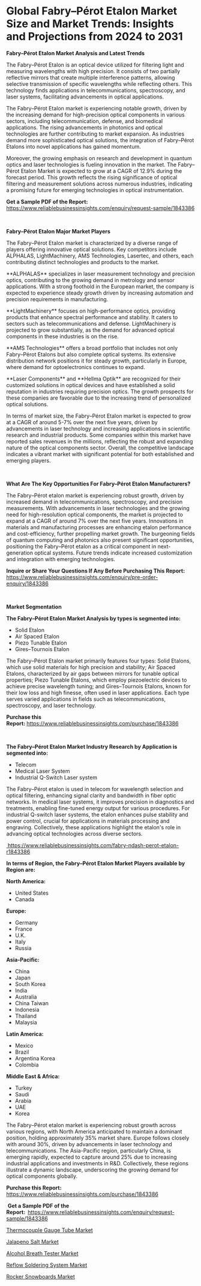 <p><h1>Global Fabry–Pérot Etalon Market Size and Market Trends: Insights and Projections from 2024 to 2031</h1></p><p><strong>Fabry–Pérot Etalon Market Analysis and Latest Trends</strong></p>
<p><p>The Fabry–Pérot Etalon is an optical device utilized for filtering light and measuring wavelengths with high precision. It consists of two partially reflective mirrors that create multiple interference patterns, allowing selective transmission of specific wavelengths while reflecting others. This technology finds applications in telecommunications, spectroscopy, and laser systems, facilitating advancements in optical applications.</p><p>The Fabry–Pérot Etalon market is experiencing notable growth, driven by the increasing demand for high-precision optical components in various sectors, including telecommunication, defense, and biomedical applications. The rising advancements in photonics and optical technologies are further contributing to market expansion. As industries demand more sophisticated optical solutions, the integration of Fabry–Pérot Etalons into novel applications has gained momentum.</p><p>Moreover, the growing emphasis on research and development in quantum optics and laser technologies is fueling innovation in the market. The Fabry–Pérot Etalon Market is expected to grow at a CAGR of 12.9% during the forecast period. This growth reflects the rising significance of optical filtering and measurement solutions across numerous industries, indicating a promising future for emerging technologies in optical instrumentation.</p></p>
<p><strong>Get a Sample PDF of the Report:&nbsp;</strong> <a href="https://www.reliablebusinessinsights.com/enquiry/request-sample/1843386?utm_campaign=96&utm_medium=2&utm_source=Github&utm_content=ia&utm_term=17102024&utm_id=fabryperot-etalon">https://www.reliablebusinessinsights.com/enquiry/request-sample/1843386</a></p>
<p>&nbsp;</p>
<p><strong>Fabry–Pérot Etalon Major Market Players</strong></p>
<p><p>The Fabry–Pérot Etalon market is characterized by a diverse range of players offering innovative optical solutions. Key competitors include ALPHALAS, LightMachinery, AMS Technologies, Lasertec, and others, each contributing distinct technologies and products to the market.</p><p>**ALPHALAS** specializes in laser measurement technology and precision optics, contributing to the growing demand in metrology and sensor applications. With a strong foothold in the European market, the company is expected to experience steady growth driven by increasing automation and precision requirements in manufacturing.</p><p>**LightMachinery** focuses on high-performance optics, providing products that enhance spectral performance and stability. It caters to sectors such as telecommunications and defense. LightMachinery is projected to grow substantially, as the demand for advanced optical components in these industries is on the rise.</p><p>**AMS Technologies** offers a broad portfolio that includes not only Fabry–Pérot Etalons but also complete optical systems. Its extensive distribution network positions it for steady growth, particularly in Europe, where demand for optoelectronics continues to expand.</p><p>**Laser Components** and **Hellma Optik** are recognized for their customized solutions in optical devices and have established a solid reputation in industries requiring precision optics. The growth prospects for these companies are favorable due to the increasing trend of personalized optical solutions.</p><p>In terms of market size, the Fabry–Pérot Etalon market is expected to grow at a CAGR of around 5-7% over the next five years, driven by advancements in laser technology and increasing applications in scientific research and industrial products. Some companies within this market have reported sales revenues in the millions, reflecting the robust and expanding nature of the optical components sector. Overall, the competitive landscape indicates a vibrant market with significant potential for both established and emerging players.</p></p>
<p>&nbsp;</p>
<p><strong>What Are The Key Opportunities For Fabry–Pérot Etalon Manufacturers?</strong></p>
<p><p>The Fabry–Pérot etalon market is experiencing robust growth, driven by increased demand in telecommunications, spectroscopy, and precision measurements. With advancements in laser technologies and the growing need for high-resolution optical components, the market is projected to expand at a CAGR of around 7% over the next five years. Innovations in materials and manufacturing processes are enhancing etalon performance and cost-efficiency, further propelling market growth. The burgeoning fields of quantum computing and photonics also present significant opportunities, positioning the Fabry–Pérot etalon as a critical component in next-generation optical systems. Future trends indicate increased customization and integration with emerging technologies.</p></p>
<p><strong>Inquire or Share Your Questions If Any Before Purchasing This Report:</strong> <a href="https://www.reliablebusinessinsights.com/enquiry/pre-order-enquiry/1843386?utm_campaign=96&utm_medium=2&utm_source=Github&utm_content=ia&utm_term=17102024&utm_id=fabryperot-etalon">https://www.reliablebusinessinsights.com/enquiry/pre-order-enquiry/1843386</a></p>
<p>&nbsp;</p>
<p><strong>Market Segmentation</strong></p>
<p><strong>The Fabry–Pérot Etalon Market Analysis by types is segmented into:</strong></p>
<p><ul><li>Solid Etalon</li><li>Air Spaced Etalon</li><li>Piezo Tunable Etalon</li><li>Gires–Tournois Etalon</li></ul></p>
<p><p>The Fabry–Pérot Etalon market primarily features four types: Solid Etalons, which use solid materials for high precision and stability; Air Spaced Etalons, characterized by air gaps between mirrors for tunable optical properties; Piezo Tunable Etalons, which employ piezoelectric devices to achieve precise wavelength tuning; and Gires–Tournois Etalons, known for their low loss and high finesse, often used in laser applications. Each type serves varied applications in fields such as telecommunications, spectroscopy, and laser technology.</p></p>
<p><strong>Purchase this Report:&nbsp;</strong><a href="https://www.reliablebusinessinsights.com/purchase/1843386?utm_campaign=96&utm_medium=2&utm_source=Github&utm_content=ia&utm_term=17102024&utm_id=fabryperot-etalon">https://www.reliablebusinessinsights.com/purchase/1843386</a></p>
<p>&nbsp;</p>
<p><strong>The Fabry–Pérot Etalon Market Industry Research by Application is segmented into:</strong></p>
<p><ul><li>Telecom</li><li>Medical Laser System</li><li>Industrial Q-Switch Laser system</li></ul></p>
<p><p>The Fabry–Pérot etalon is used in telecom for wavelength selection and optical filtering, enhancing signal clarity and bandwidth in fiber optic networks. In medical laser systems, it improves precision in diagnostics and treatments, enabling fine-tuned energy output for various procedures. For industrial Q-switch laser systems, the etalon enhances pulse stability and power control, crucial for applications in materials processing and engraving. Collectively, these applications highlight the etalon's role in advancing optical technologies across diverse sectors.</p></p>
<p><a href="https://www.reliablebusinessinsights.com/fabry-ndash-perot-etalon-r1843386?utm_campaign=96&utm_medium=2&utm_source=Github&utm_content=ia&utm_term=17102024&utm_id=fabryperot-etalon">&nbsp;https://www.reliablebusinessinsights.com/fabry-ndash-perot-etalon-r1843386</a></p>
<p><strong>In terms of Region, the Fabry–Pérot Etalon Market Players available by Region are:</strong></p>
<p>
    <p> <strong> North America: </strong>
        <ul>
            <li>United States</li>
            <li>Canada</li>
        </ul>
        </p> 
    <p> <strong> Europe: </strong>
        <ul>
            <li>Germany</li>
            <li>France</li>
            <li>U.K.</li>
            <li>Italy</li>
            <li>Russia</li>
        </ul>
        </p> 
    <p> <strong> Asia-Pacific: </strong>
        <ul>
            <li>China</li>
            <li>Japan</li>
            <li>South Korea</li>
            <li>India</li>
            <li>Australia</li>
            <li>China Taiwan</li>
            <li>Indonesia</li>
            <li>Thailand</li>
            <li>Malaysia</li>
        </ul>
        </p> 
    <p> <strong> Latin America: </strong>
        <ul>
            <li>Mexico</li>
            <li>Brazil</li>
            <li>Argentina Korea</li>
            <li>Colombia</li>
        </ul>
        </p> 
    <p> <strong> Middle East & Africa: </strong>
        <ul>
            <li>Turkey</li>
            <li>Saudi</li>
            <li>Arabia</li>
            <li>UAE</li>
            <li>Korea</li>
        </ul>
    </p>
    </p>
<p><p>The Fabry–Pérot etalon market is experiencing robust growth across various regions, with North America anticipated to maintain a dominant position, holding approximately 35% market share. Europe follows closely with around 30%, driven by advancements in laser technology and telecommunications. The Asia-Pacific region, particularly China, is emerging rapidly, expected to capture around 25% due to increasing industrial applications and investments in R&D. Collectively, these regions illustrate a dynamic landscape, underscoring the growing demand for optical components globally.</p></p>
<p><strong>Purchase this Report: </strong><a href="https://www.reliablebusinessinsights.com/purchase/1843386?utm_campaign=96&utm_medium=2&utm_source=Github&utm_content=ia&utm_term=17102024&utm_id=fabryperot-etalon">https://www.reliablebusinessinsights.com/purchase/1843386</a></p>
<p>&nbsp;<strong>Get a Sample PDF of the Report:&nbsp;&nbsp;</strong><a href="https://www.reliablebusinessinsights.com/enquiry/request-sample/1843386?utm_campaign=96&utm_medium=2&utm_source=Github&utm_content=ia&utm_term=17102024&utm_id=fabryperot-etalon">https://www.reliablebusinessinsights.com/enquiry/request-sample/1843386</a></p>
<p><strong></strong></p>
<p><p><a href="https://www.linkedin.com/pulse/thermocouple-gauge-tube-landscape-product-spectrum-market-pfwnf?utm_campaign=96&utm_medium=2&utm_source=Github&utm_content=ia&utm_term=17102024&utm_id=fabryperot-etalon">Thermocouple Gauge Tube Market</a></p><p><a href="https://www.linkedin.com/pulse/jalapeno-salt-industry-insights-report-analyzing-market-trends-zmtle?utm_campaign=96&utm_medium=2&utm_source=Github&utm_content=ia&utm_term=17102024&utm_id=fabryperot-etalon">Jalapeno Salt Market</a></p><p><a href="https://issuu.com/reportprime-2/docs/alcohol-breath-tester-market-size-2_b92eee69a6936b?utm_campaign=96&utm_medium=2&utm_source=Github&utm_content=ia&utm_term=17102024&utm_id=fabryperot-etalon">Alcohol Breath Tester Market</a></p><p><a href="https://issuu.com/reportprime-2/docs/reflow-soldering-system-market-size_e61f19ad307b5a?utm_campaign=96&utm_medium=2&utm_source=Github&utm_content=ia&utm_term=17102024&utm_id=fabryperot-etalon">Reflow Soldering System Market</a></p><p><a href="https://www.linkedin.com/pulse/rocker-snowboards-industry-insights-report-analyzing-ffzpe?utm_campaign=96&utm_medium=2&utm_source=Github&utm_content=ia&utm_term=17102024&utm_id=fabryperot-etalon">Rocker Snowboards Market</a></p></p>